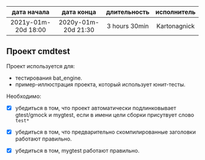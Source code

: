 
| дата начала         |   дата конца        | длительность  | исполнитель  |
|:-------------------:|:-------------------:|:-------------:|:------------:|
| 2021y-01m-20d 18:00 | 2020y-01m-20d 21:30 | 3 hours 30min | Kartonagnick |

Проект cmdtest  
--------------

Проект используется для:  
 - тестирования bat_engine.  
 - пример-иллюстрация проекта, который использует юнит-тесты.  

Необходимо:  

 - [x] убедиться в том, 
       что проект автоматически подлинковывает gtest/gmock и mygtest,
       если в имени цели сборки присутвует слово `test*`  

 - [x] убедиться в том, 
       что предварительно скомпилированные заголовки работают правильно.  

 - [x] убедиться в том, 
       mygtest работают правильно.  
     